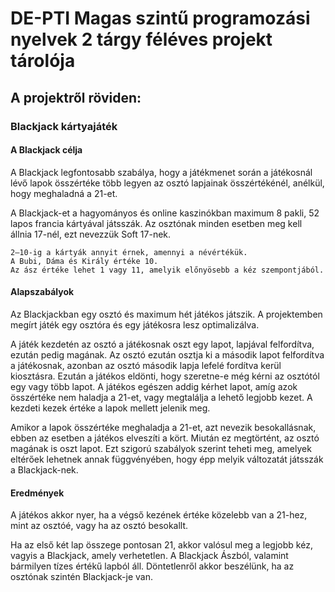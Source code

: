 # DE-PTI Magas szintű programozási nyelvek 2 tárgy féléves projekt tárolója

## A projektről röviden: 
### **Blackjack kártyajáték**

#### A Blackjack célja

A Blackjack legfontosabb szabálya, hogy a játékmenet során a játékosnál lévő lapok összértéke több legyen az osztó lapjainak összértékénél, anélkül, hogy meghaladná a 21-et.

A Blackjack-et a hagyományos és online kaszinókban maximum 8 pakli, 52 lapos francia kártyával játsszák. Az osztónak minden esetben meg kell állnia 17-nél, ezt nevezzük Soft 17-nek.

    2–10-ig a kártyák annyit érnek, amennyi a névértékük.
    A Bubi, Dáma és Király értéke 10.
    Az ász értéke lehet 1 vagy 11, amelyik előnyösebb a kéz szempontjából.

#### Alapszabályok

Az Blackjackban egy osztó és maximum hét játékos játszik. A projektemben megírt játék egy osztóra és egy játékosra lesz optimalizálva.  

A játék kezdetén az osztó a játékosnak oszt egy lapot, lapjával felfordítva, ezután pedig magának. Az osztó ezután osztja ki a második lapot felfordítva a játékosnak, azonban az osztó második lapja lefelé fordítva kerül kiosztásra. Ezután a játékos eldönti, hogy szeretne-e még kérni az osztótól egy vagy több lapot. A játékos egészen addig kérhet lapot, amíg azok összértéke nem haladja a 21-et, vagy megtalálja a lehető legjobb kezet. A kezdeti kezek értéke a lapok mellett jelenik meg.

Amikor a lapok összértéke meghaladja a 21-et, azt nevezik besokallásnak, ebben az esetben a játékos elveszíti a kört. Miután ez megtörtént, az osztó magának is oszt lapot. Ezt szigorú szabályok szerint teheti meg, amelyek eltérőek lehetnek annak függvényében, hogy épp melyik változatát játsszák a Blackjack-nek.

#### Eredmények

A játékos akkor nyer, ha a végső kezének értéke közelebb van a 21-hez, mint az osztóé, vagy ha az osztó besokallt.

Ha az első két lap összege pontosan 21, akkor valósul meg a legjobb kéz, vagyis a Blackjack, amely verhetetlen. A Blackjack Ászból, valamint bármilyen tízes értékű lapból áll.
Döntetlenről akkor beszélünk, ha az osztónak szintén Blackjack-je van.
